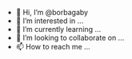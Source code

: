 - 👋 Hi, I’m @borbagaby
- 👀 I’m interested in ...
- 🌱 I’m currently learning ...
- 💞️ I’m looking to collaborate on ...
- 📫 How to reach me ...

<!---
borbagaby/borbagaby is a ✨ special ✨ repository because its `README.md` (this file) appears on your GitHub profile.
You can click the Preview link to take a look at your changes.
--->
